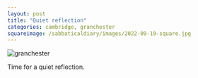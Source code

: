 ```yaml
---
layout: post
title: "Quiet reflection"
categories: cambridge, granchester
squareimage: /sabbaticaldiary/images/2022-09-19-square.jpg
---
```

<img src="/sabbaticaldiary/images/2022-09-19.jpg" alt="granchester" class="center">

Time for a quiet reflection.
